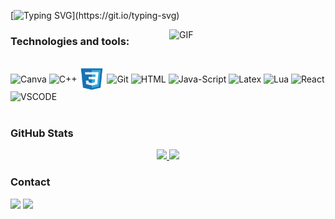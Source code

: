 [![Typing SVG](https://readme-typing-svg.herokuapp.com?font=Fira+Code&size=14&pause=1000&color=7C0EF7&width=435&lines=I'm+Milena+Bernardi.+Welcome+to+my+Github+profile!)](https://git.io/typing-svg)

<img src="https://64.media.tumblr.com/8d9df4fd79cc7e8fe33c915284d228a1/15d79534e1be4dc9-93/s1280x1920/e42ff972d439c7ce5d7e7db1450e7e9218a2686f.gif" alt="GIF" align="right" width="250">

### Technologies and tools:

<div style="display: inline_block"><br>
  <img align="center" alt="Canva" height="35" width="40" src="https://cdn.jsdelivr.net/gh/devicons/devicon@latest/icons/canva/canva-original.svg">
  <img align="center" alt="C++" height="35" width="40" src="https://cdn.jsdelivr.net/gh/devicons/devicon@latest/icons/cplusplus/cplusplus-original.svg">
  <img align="center" alt="CSS" height="35" width="40" src="https://raw.githubusercontent.com/devicons/devicon/master/icons/css3/css3-original.svg">
  <img align="center" alt="Git" height="35" width="40" src="https://cdn.jsdelivr.net/gh/devicons/devicon/icons/git/git-original.svg">
  <img align="center" alt= "HTML" height="60" width="40" src="https://cdn.jsdelivr.net/gh/devicons/devicon@latest/icons/html5/html5-original.svg">   
  <img align="center" alt="Java-Script" height="35" width="40" src="https://cdn.jsdelivr.net/gh/devicons/devicon@latest/icons/javascript/javascript-original.svg">
  <img align="center" alt="Latex" height="35" width="40" src="https://cdn.jsdelivr.net/gh/devicons/devicon@latest/icons/latex/latex-original.svg">
  <img align="center" alt="Lua" height="35" width="40" src="https://cdn.jsdelivr.net/gh/devicons/devicon@latest/icons/lua/lua-original.svg">
  <img align="center" alt="React" height="35" width="40" src="https://cdn.jsdelivr.net/gh/devicons/devicon@latest/icons/react/react-original.svg">
  <img align="center" alt="VSCODE" height="35" width="40" src="https://cdn.jsdelivr.net/gh/devicons/devicon@latest/icons/vscode/vscode-original.svg">
</div><br>

### GitHub Stats

<div align="center" style="display: flex; justify-content: center;">
  <a href="https://github.com/milenaabernardi">
    <img height="195px" src="https://github-readme-stats.vercel.app/api?username=milenaabernardi&show_icons=true&theme=dracula&include_all_commits=true&count_private=true"/>
    <img height="195px" src="https://github-readme-stats.vercel.app/api/top-langs/?username=milenaabernardi&layout=compact&langs_count=10&theme=one_dark_pro"/>
  </a>
</div>
    
### Contact

<div> 
  <a href="https://www.linkedin.com/in/milena-alessandra-bernardi-851164236/" target="_blank"><img src="https://img.shields.io/badge/-LinkedIn-%230077B5?style=for-the-badge&logo=linkedin&logoColor=white" target="_blank"></a> 
  <a href="mailto:milenaabernardi@gmail.com"><img src="https://img.shields.io/badge/-Gmail-%23333?style=for-the-badge&logo=gmail&logoColor=white" target="_blank"></a>
</div>
